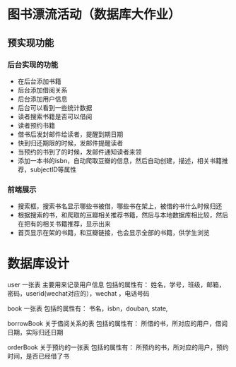 # 图书漂流活动（数据库大作业）
## 预实现功能
### 后台实现的功能
- 在后台添加书籍
- 后台添加借阅关系
- 后台添加用户信息
- 后台可以看到一些统计数据
- 读者搜索书籍是否可以借阅
- 读者预约书籍
- 借书后发封邮件给读者，提醒到期日期
- 快到归还期限的时候，发邮件提醒读者
- 当预约的书到了的时候，发邮件通知读者来领
- 添加一本书的isbn，自动爬取豆瓣的信息，然后自动创建，描述，相关书籍推荐，subjectID等属性
### 前端展示
- 搜索框，搜索书名显示哪些书被借，哪些书在架上，被借的书什么时候归还
- 根据搜索的书，和爬取的豆瓣相关推荐书籍，然后与本地数据库相比较，然后在把有的相关书籍推荐，显示出来
- 首页显示在架的书籍，和豆瓣链接，也会显示全部的书籍，供学生浏览

# 数据库设计

user 一张表 主要用来记录用户信息
包括的属性有：
姓名，学号，班级，邮箱，密码，userid(wechat对应的），wechat ，电话号码

book 一张表
包括的属性有：
书名，isbn，douban, state,

borrowBook 关于借阅关系的表
包括的属性有：
所借的书，所对应的用户，借阅日期，实际归还日期

orderBook 关于预约的一张表
包括的属性有：
所预约的书，所对应的用户，预约时间，是否已经借了书

